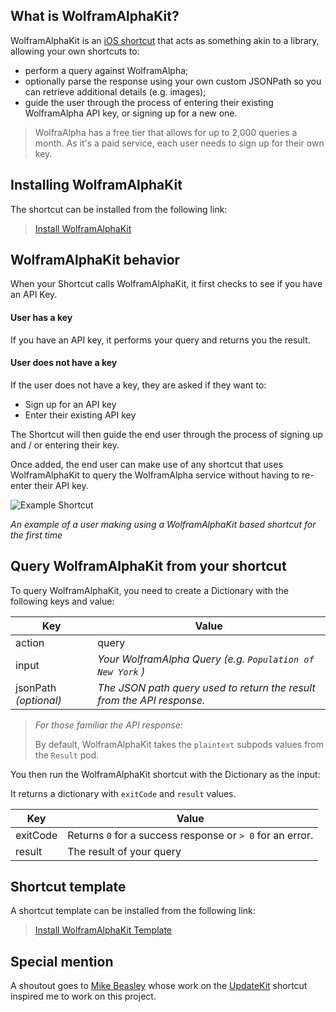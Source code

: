 ## What is WolframAlphaKit?

WolframAlphaKit is an [iOS shortcut](https://support.apple.com/guide/shortcuts/welcome/ios) that acts as something akin to a library, allowing your own shortcuts to:

* perform a query against WolframAlpha;
* optionally parse the response using your own custom JSONPath so you can retrieve additional details (e.g. images);
* guide the user through the process of entering their existing WolframAlpha API key, or signing up for a new one.
	
> WolfraAlpha has a free tier that allows for up to 2,000 queries a month. As it's a paid service, each user needs to sign up for their own key.

## Installing WolframAlphaKit

The shortcut can be installed from the following link:

> [Install WolframAlphaKit](https://routinehub.co/shortcut/781)
	
## WolframAlphaKit behavior

When your Shortcut calls WolframAlphaKit, it first checks to see if you have an API Key.

#### User has a key

If you have an API key, it performs your query and returns you the result.


#### User does not have a key
If the user does not have a key, they are asked if they want to:

- Sign up for an API key
- Enter their existing API key

The Shortcut will then guide the end user through the process of signing up and / or entering their key.

Once added, the end user can make use of any shortcut that uses WolframAlphaKit to query the WolframAlpha service without having to re-enter their API key.

![Example Shortcut](https://i.imgur.com/kQAveaR.gif)

_An example of a user making using a WolframAlphaKit based shortcut for the first time_

## Query WolframAlphaKit from your shortcut

To query WolframAlphaKit, you need to create a Dictionary with the following keys and value:



Key 		| Value
-----		|------
action 		| query
input		| _Your WolframAlpha Query (e.g. `Population of New York` )_
jsonPath _(optional)_	| _The JSON path query used to return the result from the API response._

>  *For those familiar the API response:*
>
>  By default, WolframAlphaKit takes the `plaintext` subpods values from the `Result` pod.

You then run the WolframAlphaKit shortcut with the Dictionary as the input:



It returns a dictionary with `exitCode` and `result` values.


Key 		| Value
-----		|------
exitCode	| Returns `0` for a success response or `> 0` for an error.
result		| The result of your query


## Shortcut template

A shortcut template can be installed from the following link:

> [Install WolframAlphaKit Template](https://routinehub.co/shortcut/800)

## Special mention

A shoutout goes to [Mike Beasley](https://twitter.com/MikeBeas) whose work on the [UpdateKit](http://www.mikebeas.com/updatekit/) shortcut inspired me to work on this project.
